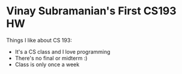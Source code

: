 

# Vinay Subramanian's First CS193 HW

Things I like about CS 193:
- It's a CS class and I love programming
- There's no final or midterm :)
- Class is only once a week

